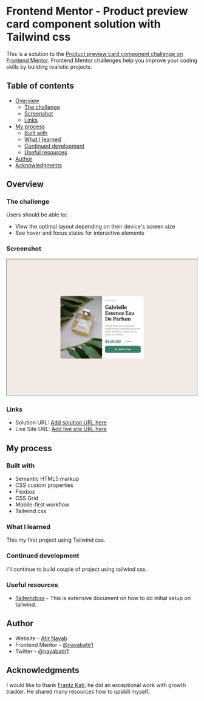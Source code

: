 # Frontend Mentor - Product preview card component solution with Tailwind css

This is a solution to the [Product preview card component challenge on Frontend Mentor](https://www.frontendmentor.io/challenges/product-preview-card-component-GO7UmttRfa). Frontend Mentor challenges help you improve your coding skills by building realistic projects.

## Table of contents

- [Overview](#overview)
  - [The challenge](#the-challenge)
  - [Screenshot](#screenshot)
  - [Links](#links)
- [My process](#my-process)
  - [Built with](#built-with)
  - [What I learned](#what-i-learned)
  - [Continued development](#continued-development)
  - [Useful resources](#useful-resources)
- [Author](#author)
- [Acknowledgments](#acknowledgments)

## Overview

### The challenge

Users should be able to:

- View the optimal layout depending on their device's screen size
- See hover and focus states for interactive elements

### Screenshot

![](./images/Screenshot_20230205_123548.png)

### Links

- Solution URL: [Add solution URL here](https://github.com/nayabatir1/Product-preview-card---Tailwind)
- Live Site URL: [Add live site URL here](https://nayabatir1.github.io/Product-preview-card---Tailwind/)

## My process

### Built with

- Semantic HTML5 markup
- CSS custom properties
- Flexbox
- CSS Grid
- Mobile-first workflow
- Tailwind css

### What I learned

This my first project using Tailwind css.

### Continued development

I'll continue to build couple of project using tailwind css.

### Useful resources

- [Tailwindcss](https://tailwindcss.com/) - This is extensive document on how to do initial setup on tailwind.

## Author

- Website - [Atir Nayab](https://github.com/nayabatir1)
- Frontend Mentor - [@nayabatir1](https://www.frontendmentor.io/profile/nayabatir1)
- Twitter - [@nayabatir1](https://twitter.com/nayabatir1)

## Acknowledgments

I would like to thank [Frantz Kati](https://twitter.com/bahdcoder), he did an exceptional work with growth tracker. He shared many resources how to upskill myself.
